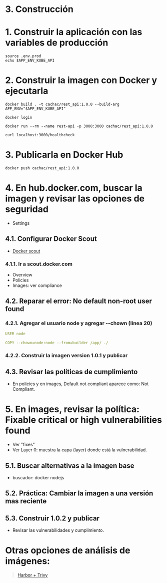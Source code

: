 # 3. Construcción <!-- omit in toc -->

# 1. Construir la aplicación con las variables de producción
```
source .env.prod
echo $APP_ENV_KUBE_API
```

# 2. Construir la imagen con Docker y ejecutarla
```
docker build . -t cachac/rest_api:1.0.0 --build-arg APP_ENV="$APP_ENV_KUBE_API"

docker login

docker run --rm --name rest-api -p 3000:3000 cachac/rest_api:1.0.0

curl localhost:3000/healthcheck

```

# 3. Publicarla en Docker Hub
```
docker push cachac/rest_api:1.0.0
```

# 4. En hub.docker.com, buscar la imagen y revisar las opciones de seguridad
- Settings

## 4.1. Configurar Docker Scout
- [Docker scout](https://www.docker.com/products/docker-scout/)

### 4.1.1. Ir a scout.docker.com
- Overview
- Policies
- Images: ver compliance

## 4.2. Reparar el error: No default non-root user found
### 4.2.1. Agregar el usuario node y agregar --chown (línea 20)

```yaml
USER node

COPY --chown=node:node --from=builder /app/ ./
```

### 4.2.2. Construir la imagen version 1.0.1 y publicar
## 4.3. Revisar las políticas de cumplimiento
- En policies y en images, Default not compliant aparece como: Not Compliant.

# 5. En images, revisar la política:  Fixable critical or high vulnerabilities found
- Ver "fixes"
- Ver Layer 0: muestra la capa (layer) donde está la vulnerabilidad.

## 5.1. Buscar alternativas a la imagen base
- buscador: docker nodejs

## 5.2. Práctica: Cambiar la imagen a una versión mas reciente

## 5.3. Construir 1.0.2 y publicar
- Revisar las vulnerabilidades y cumplimiento.

# Otras opciones de análisis de imágenes:
> [Harbor + Trivy](https://goharbor.io/docs/2.0.0/administration/vulnerability-scanning/)

